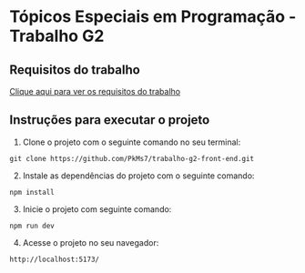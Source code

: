 # Tópicos Especiais em Programação - Trabalho G2

## Requisitos do trabalho

[Clique aqui para ver os requisitos do trabalho](public/Trabalho-G2.pdf)

## Instruções para executar o projeto

1. Clone o projeto com o seguinte comando no seu terminal:

```git clone https://github.com/PkMs7/trabalho-g2-front-end.git```

2. Instale as dependências do projeto com o seguinte comando:

```npm install```

3. Inicie o projeto com seguinte comando:

```npm run dev```

4. Acesse o projeto no seu navegador:

```http://localhost:5173/```